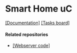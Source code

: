 # Smart Home uC 
[[Documentation]]()
[[Tasks board]](https://trello.com/b/QtZlwkhQ/project-smart-home)

#### Related repositories
* [[Webserver code]](https://github.com/oskarszura/smarthome)
